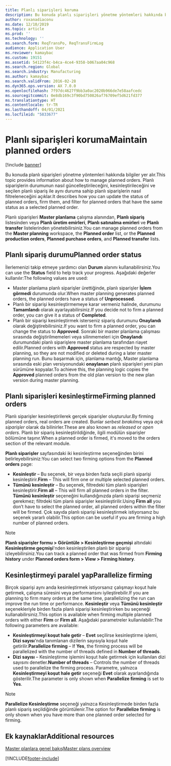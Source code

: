 ```yaml
---
title: Planlı siparişleri koruma
description: Bu konuda planlı siparişleri yönetme yöntemleri hakkında bilgiler yer alır. Planlı siparişlerin durumunun nasıl güncelleştirileceğini, kesinleştirileceğini ve seçilen planlı sipariş ile aynı duruma sahip planlı siparişlerin nasıl filtreleneceğini açıklar.
author: roxanadiaconu
ms.date: 12/10/2019
ms.topic: article
ms.prod: ''
ms.technology: ''
ms.search.form: ReqTransPo, ReqTransFirmLog
audience: Application User
ms.reviewer: kamaybac
ms.custom: 19151
ms.assetid: 54123f4c-b4ca-4ce4-9358-b067aa04c968
ms.search.region: Global
ms.search.industry: Manufacturing
ms.author: kamaybac
ms.search.validFrom: 2016-02-28
ms.dyn365.ops.version: AX 7.0.0
ms.openlocfilehash: 7f97dc4627f9bb3a0ac2020b966de7e58aafcedc
ms.sourcegitcommit: 0e8db169c3f90bd750826af76709ef5d621fd377
ms.translationtype: HT
ms.contentlocale: tr-TR
ms.lasthandoff: 04/01/2021
ms.locfileid: "5833677"
---
```

# <a name="maintain-planned-orders"></a><span data-ttu-id="d9f52-104">Planlı siparişleri koruma</span><span class="sxs-lookup"><span data-stu-id="d9f52-104">Maintain planned orders</span></span>

[!include [banner](../includes/banner.md)]

<span data-ttu-id="d9f52-105">Bu konuda planlı siparişleri yönetme yöntemleri hakkında bilgiler yer alır.</span><span class="sxs-lookup"><span data-stu-id="d9f52-105">This topic provides information about how to manage planned orders.</span></span> <span data-ttu-id="d9f52-106">Planlı siparişlerin durumunun nasıl güncelleştirileceğini, kesinleştirileceğini ve seçilen planlı sipariş ile aynı duruma sahip planlı siparişlerin nasıl filtreleneceğini açıklar.</span><span class="sxs-lookup"><span data-stu-id="d9f52-106">It describes how you can update the status of planned orders, firm them, and filter for planned orders that have the same status as a selected planned order.</span></span>

<span data-ttu-id="d9f52-107">Planlı siparişleri **Master planlama** çalışma alanından, **Planlı sipariş** listesinden veya **Planlı üretim emirleri**, **Planlı satınalma emirleri** ve **Planlı transfer** listelerinden yönetebilirsiniz.</span><span class="sxs-lookup"><span data-stu-id="d9f52-107">You can manage planned orders from the **Master planning** workspace, the **Planned order** list, or the **Planned production orders**, **Planned purchase orders**, and **Planned transfer** lists.</span></span> 

## <a name="planned-order-status"></a><span data-ttu-id="d9f52-108">Planlı sipariş durumu</span><span class="sxs-lookup"><span data-stu-id="d9f52-108">Planned order status</span></span>
<span data-ttu-id="d9f52-109">İlerlemenizi takip etmeye yardımcı olan **Durum** alanını kullanabilirsiniz.</span><span class="sxs-lookup"><span data-stu-id="d9f52-109">You can use the **Status** field to help track your progress.</span></span> <span data-ttu-id="d9f52-110">Aşağıdaki değerler kullanılır:</span><span class="sxs-lookup"><span data-stu-id="d9f52-110">The following values are used:</span></span>

-   <span data-ttu-id="d9f52-111">Master planlama planlı siparişler ürettiğinde, planlı siparişler **İşlem görmedi** durumunda olur.</span><span class="sxs-lookup"><span data-stu-id="d9f52-111">When master planning generates planned orders, the planned orders have a status of **Unprocessed**.</span></span>
-   <span data-ttu-id="d9f52-112">Planlı bir siparişi kesinleştirmemeye karar vermeniz halinde, durumunu **Tamamlandı** olarak ayarlayabilirsiniz.</span><span class="sxs-lookup"><span data-stu-id="d9f52-112">If you decide not to firm a planned order, you can give it a status of **Completed**.</span></span>
-   <span data-ttu-id="d9f52-113">Planlı bir siparişi kesinleştirmek isterseniz sipariş durumunu **Onaylandı** olarak değiştirebilirsiniz.</span><span class="sxs-lookup"><span data-stu-id="d9f52-113">If you want to firm a planned order, you can change the status to **Approved**.</span></span> <span data-ttu-id="d9f52-114">Sonraki bir master planlama çalışması sırasında değiştirilmemeleri veya silinmemeleri için **Onaylandı** durumundaki planlı siparişlere master planlama tarafından riayet edilir.</span><span class="sxs-lookup"><span data-stu-id="d9f52-114">Planned orders with **Approved** status are respected by master planning, so they are not modified or deleted during a later master planning run.</span></span> <span data-ttu-id="d9f52-115">Bunu başarmak için, planlama mantığı, Master planlama sırasında eski plan versiyonundaki **onaylanan** planlı siparişleri yeni plan sürümüne kopyalar.</span><span class="sxs-lookup"><span data-stu-id="d9f52-115">To achieve this, the planning logic copies the **Approved** planned orders from the old plan version to the new plan version during master planning.</span></span>

## <a name="firming-planned-orders"></a><span data-ttu-id="d9f52-116">Planlı siparişleri kesinleştirme</span><span class="sxs-lookup"><span data-stu-id="d9f52-116">Firming planned orders</span></span> 
<span data-ttu-id="d9f52-117">Planlı siparişler kesinleştirilerek gerçek siparişler oluşturulur.</span><span class="sxs-lookup"><span data-stu-id="d9f52-117">By firming planned orders, real orders are created.</span></span> <span data-ttu-id="d9f52-118">Bunlar *serbest bırakılmış* veya *açık siparişler* olarak da bilinirler.</span><span class="sxs-lookup"><span data-stu-id="d9f52-118">These are also known as *released* or *open orders*.</span></span> <span data-ttu-id="d9f52-119">Planlı bir sipariş kesinleştirildiğinde, ilgili modülün siparişler bölümüne taşınır.</span><span class="sxs-lookup"><span data-stu-id="d9f52-119">When a planned order is firmed, it's moved to the orders section of the relevant module.</span></span>

<span data-ttu-id="d9f52-120">**Planlı siparişler** sayfasındaki iki kesinleştirme seçeneğinden birini belirleyebilirsiniz:</span><span class="sxs-lookup"><span data-stu-id="d9f52-120">You can select two firming options from the **Planned orders** page:</span></span>

-   <span data-ttu-id="d9f52-121">**Kesinleştir** – Bu seçenek, bir veya birden fazla seçili planlı siparişi kesinleştirir.</span><span class="sxs-lookup"><span data-stu-id="d9f52-121">**Firm** – This will firm one or multiple selected planned orders.</span></span>
-   <span data-ttu-id="d9f52-122">**Tümünü kesinleştir** – Bu seçenek, filtredeki tüm planlı siparişleri kesinleştirir.</span><span class="sxs-lookup"><span data-stu-id="d9f52-122">**Firm all** – This will firm all planned orders in the filter.</span></span> <span data-ttu-id="d9f52-123">**Tümünü kesinleştir** seçeneğini kullandığınızda planlı siparişi seçmeniz gerekmez; filtrdeki tüm planlı siparişler kesinleştirilir.</span><span class="sxs-lookup"><span data-stu-id="d9f52-123">Using **Firm all** you don’t have to select the planned order, all planned orders within the filter will be firmed.</span></span> <span data-ttu-id="d9f52-124">Çok sayıda planlı siparişi kesinleştirmek istiyorsanız bu seçenek yararlı olabilir.</span><span class="sxs-lookup"><span data-stu-id="d9f52-124">This option can be useful if you are firming a high number of planned orders.</span></span>

> [!NOTE]
> <span data-ttu-id="d9f52-125">**Planlı siparişler formu > Görüntüle > Kesinleştirme geçmişi** altındaki **Kesinleştirme geçmişi**'nden kesinleştirilen planlı bir siparişi izleyebilirsiniz.</span><span class="sxs-lookup"><span data-stu-id="d9f52-125">You can track a planned order that was firmed from **Firming history** under **Planned orders form > View > Firming history**.</span></span>

## <a name="parallelize-firming"></a><span data-ttu-id="d9f52-126">Kesinleştirmeyi paralel yap</span><span class="sxs-lookup"><span data-stu-id="d9f52-126">Parallelize firming</span></span>
<span data-ttu-id="d9f52-127">Birçok siparişi aynı anda kesinleştirmek istiyorsanız çalışmayı koşut hale getirmek, çalışma süresini veya performansını iyileştirebilir.</span><span class="sxs-lookup"><span data-stu-id="d9f52-127">If you are planning to firm many orders at the same time, parallelizing the run can improve the run time or performance.</span></span> <span data-ttu-id="d9f52-128">**Kesinleştir** veya **Tümünü kesinleştir** seçenekleriyle birden fazla planlı siparişi kesinleştirirken bu seçeneği kullanabilirsiniz.</span><span class="sxs-lookup"><span data-stu-id="d9f52-128">This option is available when firming multiple planned orders with either **Firm** or **Firm all**.</span></span> <span data-ttu-id="d9f52-129">Aşağıdaki parametreler kullanılabilir:</span><span class="sxs-lookup"><span data-stu-id="d9f52-129">The following parameters are available:</span></span>

-   <span data-ttu-id="d9f52-130">**Kesinleştirmeyi koşut hale getir** – **Evet** seçilirse kesinleştirme işlemi, **Dizi sayısı**'nda tanımlanan dizilerin sayısıyla koşut hale getirilir.</span><span class="sxs-lookup"><span data-stu-id="d9f52-130">**Parallelize firming** – If **Yes**, the firming process will be parallelized with the number of threads defined in **Number of threads**.</span></span>
-   <span data-ttu-id="d9f52-131">**Dizi sayısı** – Kesinleştirme işlemini koşut hale getirmek için kullanılan dizi sayısını denetler.</span><span class="sxs-lookup"><span data-stu-id="d9f52-131">**Number of threads** – Controls the number of threads used to parallelize the firming process.</span></span> <span data-ttu-id="d9f52-132">Parametre, yalnızca **Kesinleştirmeyi koşut hale getir** seçeneği **Evet** olarak ayarlandığında gösterilir.</span><span class="sxs-lookup"><span data-stu-id="d9f52-132">The parameter is only shown when **Parallelize firming** is set to **Yes**.</span></span>

> [!NOTE]
> <span data-ttu-id="d9f52-133">**Parallelize Kesinleştirme** seçeneği yalnızca Kesinleştirmede birden fazla planlı sipariş seçildiğinde görüntülenir.</span><span class="sxs-lookup"><span data-stu-id="d9f52-133">The option for **Parallelize firming** is only shown when you have more than one planned order selected for firming.</span></span>

<a name="additional-resources"></a><span data-ttu-id="d9f52-134">Ek kaynaklar</span><span class="sxs-lookup"><span data-stu-id="d9f52-134">Additional resources</span></span>
--------

[<span data-ttu-id="d9f52-135">Master planlara genel bakış</span><span class="sxs-lookup"><span data-stu-id="d9f52-135">Master plans overview</span></span>](master-plans.md)





[!INCLUDE[footer-include](../../includes/footer-banner.md)]